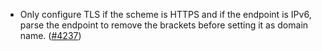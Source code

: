 - Only configure TLS if the scheme is HTTPS and if the endpoint is
  IPv6, parse the endpoint to remove the brackets before setting it
  as domain name.
  ([\#4237](https://github.com/informalsystems/hermes/issues/4237))